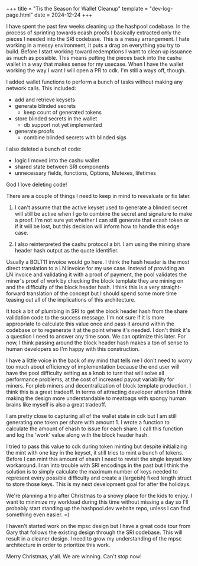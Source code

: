 +++
title = "Tis the Season for Wallet Cleanup"
template = "dev-log-page.html"
date = 2024-12-24
+++

I have spent the past few weeks cleaning up the hashpool codebase. In the process of sprinting towards ecash proofs I basically extracted only the pieces I needed into the SRI codebase. This is a messy arrangement. I hate working in a messy environment, it puts a drag on everything you try to build. Before I start working toward redemptions I want to clean up issuance as much as possible. This means putting the pieces back into the cashu wallet in a way that makes sense for my usecase. When I have the wallet working the way I want I will open a PR to cdk. I'm still a ways off, though.

I added wallet functions to perform a bunch of tasks without making any network calls. This included:
- add and retrieve keysets
- generate blinded secrets
  - keep count of generated tokens
- store blinded secrets in the wallet
  - db support not yet implemented
- generate proofs
  - combine blinded secrets with blinded sigs


I also deleted a bunch of code:
  - logic I moved into the cashu wallet
  - shared state between SRI components
  - unnecessary fields, functions, Options, Mutexes, lifetimes

God I love deleting code!

There are a couple of things I need to keep in mind to reevaluate or fix later.

1) I can't assume that the active keyset used to generate a blinded secret will still be active when I go to combine the secret and signature to make a proof. I'm not sure yet whether I can still generate that ecash token or if it will be lost, but this decision will inform how to handle this edge case.

2) I also reinterpreted the cashu protocol a bit. I am using the mining share header hash output as the quote identifier.

Usually a BOLT11 invoice would go here. I think the hash header is the most direct translation to a LN invoice for my use case. Instead of providing an LN invoice and validating it with a proof of payment, the pool validates the miner's proof of work by checking the block template they are mining on and the difficulty of the block header hash. I think this is a very straight-forward translation of the concept but I should spend some more time teasing out all of the implications of this architecture.

It took a bit of plumbing in SRI to get the block header hash from the share validation code to the success message. I'm not sure if it is more appropriate to calculate this value once and pass it around within the codebase or to regenerate it at the point where it's needed. I don't think it's a question I need to answer any time soon. We can optimize this later. For now, I think passing around the block header hash makes a ton of sense to human developers so I'm happy with this construction.

I have a little voice in the back of my mind that tells me I don't need to worry too much about efficiency of implementation because the end user will have the pool difficulty setting as a knob to turn that will solve all performance problems, at the cost of increased payout variability for miners. For pleb miners and decentralization of block template production, I think this is a great tradeoff. In terms of attracting developer attention I think making the design more understandable to meatbags with spongy human brains like myself is also a great tradeoff.

I am pretty close to capturing all of the wallet state in cdk but I am still generating one token per share with amount 1. I wrote a function to calculate the amount of ehash to issue for each share. I call this function and log the 'work' value along with the block header hash. 

I tried to pass this value to cdk during token minting but despite initializing the mint with one key in the keyset, it still tries to mint a bunch of tokens. Before I can mint this amount of ehash I need to revisit the single keyset key workaround. I ran into trouble with SRI encodings in the past but I think the solution is to simply calculate the maximum number of keys needed to represent every possible difficulty and create a (largeish) fixed length struct to store those keys. This is my next development goal for after the holidays.

We're planning a trip after Christmas to a snowy place for the kids to enjoy. I want to minimize my workload during this time without missing a day so I'll probably start standing up the hashpool.dev website repo, unless I can find something even easier. =)

I haven't started work on the mpsc design but I have a great code tour from Gary that follows the existing design through the SRI codebase. This will result in a cleaner design. I need to grow my understanding of the mpsc architecture in order to prioritize this work.

Merry Christmas, y'all. We are winning. Can't stop now!
